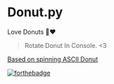 # Donut.py
Love Donuts 🍩❤️

> Rotate Donut In Console. <3

<a href="a1k0n.net/2011/07/20/donut-math">Based on spinning ASCII Donut</a>

<p>

[![forthebadge](https://forthebadge.com/images/badges/made-with-python.svg)](https://www.python.org)
